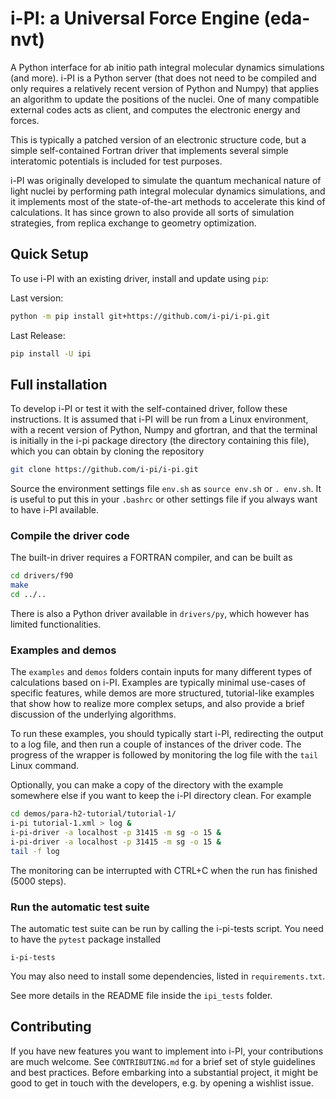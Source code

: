 i-PI: a Universal Force Engine (eda-nvt)
==============================

A Python interface for ab initio path integral molecular dynamics simulations (and more).
i-PI is a Python server (that does not need to be compiled and only requires a relatively 
recent version of Python and Numpy) that applies an algorithm to update the positions of 
the nuclei. One of many compatible external codes acts as client, and computes the 
electronic energy and forces.

This is typically a patched version of an electronic structure code, but a
simple self-contained Fortran driver that implements several simple interatomic
potentials is included for test purposes.

i-PI was originally developed to simulate the quantum mechanical nature of light
nuclei by performing path integral molecular dynamics simulations,
and it implements most of the state-of-the-art methods to accelerate this kind of 
calculations. It has since grown to also provide all sorts of simulation 
strategies, from replica exchange to geometry optimization. 

Quick Setup
-----------

To use i-PI with an existing driver, install and update using `pip`:

Last version:

```bash
python -m pip install git+https://github.com/i-pi/i-pi.git
```

Last Release:

```bash
pip install -U ipi
```

Full installation
-----------------

To develop i-PI or test it with the self-contained driver, follow these
instructions. It is assumed that i-PI will
be run from a Linux environment, with a recent version of Python, Numpy and
gfortran, and that the terminal is initially in the i-pi package directory (the
directory containing this file), which you can obtain by cloning the repository

```bash
git clone https://github.com/i-pi/i-pi.git
```

Source the environment settings file `env.sh` as `source env.sh` or `.
env.sh`.  It is useful to put this in your `.bashrc` or other settings file if
you always want to have i-PI available.


### Compile the driver code

The built-in driver requires a FORTRAN compiler, and can be built as

```bash
cd drivers/f90
make
cd ../..
```

There is also a Python driver available in `drivers/py`, which however has limited
functionalities. 

### Examples and demos

The `examples` and `demos` folders contain inputs for many different types of
calculations based on i-PI. Examples are typically minimal use-cases of specific
features, while demos are more structured, tutorial-like examples that show how
to realize more complex setups, and also provide a brief discussion of the 
underlying algorithms.

To run these examples, you should typically start i-PI, redirecting the output to
a log file, and then run a couple of instances of the driver code. The progress
of the wrapper is followed by monitoring the log file with the `tail` Linux command.

Optionally, you can make a copy of the directory with the example somewhere
else if you want to keep the i-PI directory clean. For example

```bash
cd demos/para-h2-tutorial/tutorial-1/
i-pi tutorial-1.xml > log &
i-pi-driver -a localhost -p 31415 -m sg -o 15 &
i-pi-driver -a localhost -p 31415 -m sg -o 15 &
tail -f log
```

The monitoring can be interrupted with CTRL+C when the run has finished (5000 steps).

### Run the automatic test suite

The automatic test suite can be run by calling the i-pi-tests script.
You need to have the `pytest` package installed

```
i-pi-tests
```

You may also need to install some dependencies, listed in `requirements.txt`.

See more details in the README file inside the `ipi_tests` folder.

Contributing
------------

If you have new features you want to implement into i-PI, your contributions are much welcome.
See `CONTRIBUTING.md` for a brief set of style guidelines and best practices. Before embarking
into a substantial project, it might be good to get in touch with the developers, e.g. by opening
a wishlist issue.
